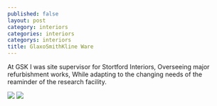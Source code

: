 ```yaml
---
published: false
layout: post
category: interiors
categories: interiors
categorys: interiors
title: GlaxoSmithKline Ware
---
```


At GSK I was site supervisor for Stortford Interiors, Overseeing major refurbishment works, While adapting to the changing needs of the reaminder of the research facility. 

![](http://www.kingmoffatt.com/wp-content/uploads/16.jpg)
![](https://www.tradelineinc.com/sites/default/files/styles/popup/public/article/74949/GSKFlexilabWeb.jpg?itok=opTLHmOA)
